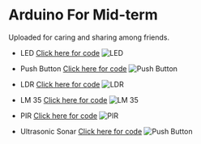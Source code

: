 # Arduino For Mid-term
Uploaded for caring and sharing among friends.

* LED [Click here for code](https://github.com/Sanzidikawsar/arduino-for-mid-term/blob/master/LED/LED.ino)
![LED](https://github.com/Sanzidikawsar/arduino-for-mid-term/blob/master/LED/LED.png "LED")

* Push Button [Click here for code](https://github.com/Sanzidikawsar/arduino-for-mid-term/blob/master/push_button/push_button.ino)
![Push Button](https://github.com/Sanzidikawsar/arduino-for-mid-term/blob/master/push_button/push_button.png "Push Button")

* LDR [Click here for code](https://github.com/Sanzidikawsar/arduino-for-mid-term/blob/master/LDR/LDR.ino)
![LDR](https://github.com/Sanzidikawsar/arduino-for-mid-term/blob/master/LDR/LDR.png "LDR")

* LM 35 [Click here for code](https://github.com/Sanzidikawsar/arduino-for-mid-term/blob/master/LM_35/LM_35.ino)
![LM 35](https://github.com/Sanzidikawsar/arduino-for-mid-term/blob/master/LM_35/LM_35.png "LM 35")

* PIR [Click here for code](https://github.com/Sanzidikawsar/arduino-for-mid-term/blob/master/PIR/PIR.ino)
![PIR](https://github.com/Sanzidikawsar/arduino-for-mid-term/blob/master/PIR/PIR.png "PIR")

* Ultrasonic Sonar [Click here for code](https://github.com/Sanzidikawsar/arduino-for-mid-term/blob/master/ultrasonic_sonar/ultrasonic.ino)
![Push Button](https://github.com/Sanzidikawsar/arduino-for-mid-term/blob/master/ultrasonic_sonar/ultrasonic.png "Untrasonic")

